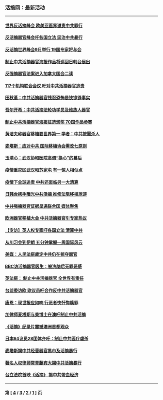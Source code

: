 ### 活摘网：最新活动
---
#### [世界反活摘峰会 欧美亚医界谴责中共罪行](../../pages/nf5883/n13253550.md?09260430) 
#### [反活摘器官峰会吁各国立法 惩治中共暴行](../../pages/nf5883/n13245052.md?09260430) 
#### [反活摘世界峰会9月举行 19国专家将与会](../../pages/nf5883/n13201492.md?09260430) 
#### [制止中共活摘器官海报作品将巡回日韩台展出](../../pages/nf5883/n13177791.md?09260430) 
#### [反强摘器官法案进入加拿大国会二读](../../pages/nf5883/n13033450.md?09260430) 
#### [117个机构联合会议 吁对中共活摘器官追责](../../pages/nf5883/n12775087.md?09260430) 
#### [田秋堇：中共活摘器官残忍恐怖是铁铮铮事实](../../pages/nf5883/n12702148.md?09260430) 
#### [吾尔开希：中共活摘法轮功学员及维族人器官](../../pages/nf5883/n12693197.md?09260430) 
#### [制止中共活摘器官海报征选颁奖 70国作品参赛](../../pages/nf5883/n12692050.md?09260430) 
#### [黄洁夫称器官移植要世界第一 学者：中共按需杀人](../../pages/nf5883/n12572329.md?09260430) 
#### [麦塔斯：应对中共 国际移植协会需改七原则](../../pages/nf5883/n12514711.md?09260430) 
#### [玉清心：武汉协和医院高调“换心”的幕后](../../pages/nf5883/n12298730.md?09260430) 
#### [疫情重灾区武汉和苏家屯 有一惊人相似点](../../pages/nf5883/n12150824.md?09260430) 
#### [疫情下全球追责 中共还面临另一大清算](../../pages/nf5883/n12070397.md?09260430) 
#### [日韩台携手曝光中共活摘 推修法阻移植旅游](../../pages/nf5883/n11712046.md?09260430) 
#### [中共强摘器官证据呈递联合国 媒体聚焦](../../pages/nf5883/n11546426.md?09260430) 
#### [欧洲器官移植大会 中共活摘器官引专家热议](../../pages/nf5883/n11539095.md?09260430) 
#### [【专访】英人权专家吁各国立法 清算中共](../../pages/nf5883/n11367315.md?09260430) 
#### [从川习会到伊朗 五分钟掌握一周国际风云](../../pages/nf5883/n11338520.md?09260430) 
#### [美媒：人民法庭裁定中共仍在掠夺器官](../../pages/nf5883/n11334897.md?09260430) 
#### [BBC访活摘器官医生：被洗脑后无罪恶感](../../pages/nf5883/n11335935.md?09260430) 
#### [英法庭： 制止中共活摘器官 全世界有责任](../../pages/nf5883/n11330691.md?09260430) 
#### [台监委访欧 欧议员吁合作反中共活摘器官](../../pages/nf5883/n11109190.md?09260430) 
#### [唐恩：现世报应如响 行恶者快忏悔赎罪](../../pages/nf5883/n11104016.md?09260430) 
#### [加律师麦塔斯与美博士在澳吁制止中共活摘](../../pages/nf5883/n10724764.md?09260430) 
#### [《活摘》纪录片震撼澳洲首都观众](../../pages/nf5883/n10722747.md?09260430) 
#### [日本64议员28团体齐吁：制止中共医疗虐杀](../../pages/nf5883/n10587757.md?09260430) 
#### [麦塔斯揭中共经营器官黑市及活摘暴行](../../pages/nf5883/n10442407.md?09260430) 
#### [著名人权律师常青藤宾大揭中共活摘暴行](../../pages/nf5883/n10318181.md?09260430) 
#### [台立法院首映《活摘》 揭中共带血经济](../../pages/nf5883/n9938847.md?09260430) 

---
#### 第 [ [4](./4.md?09260430) / [3](./3.md?09260430) / [2](./2.md?09260430) / [1](./1.md?09260430) ] 页

